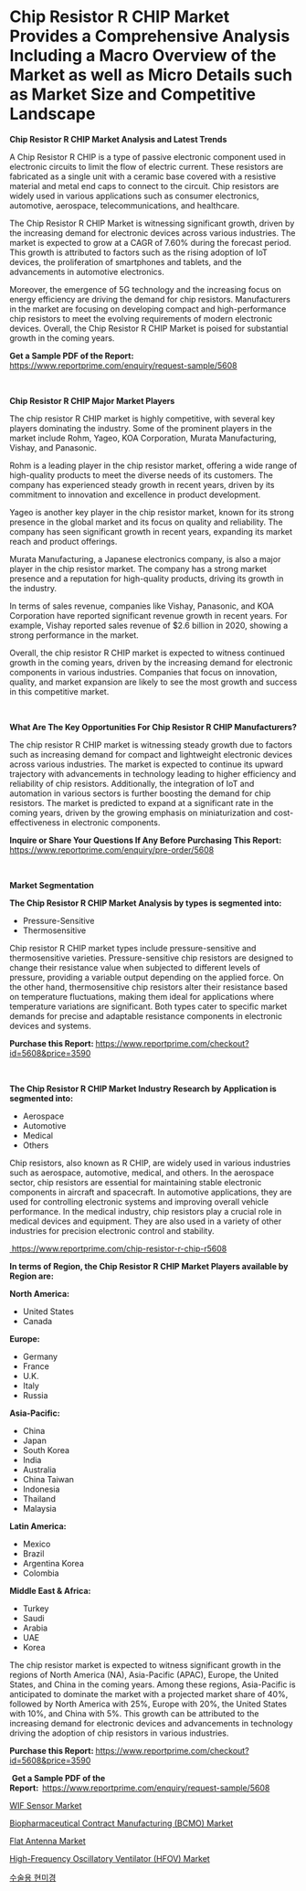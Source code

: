 <p><h1>Chip Resistor R CHIP Market Provides a Comprehensive Analysis Including a Macro Overview of the Market as well as Micro Details such as Market Size and Competitive Landscape</h1></p><p><strong>Chip Resistor R CHIP Market Analysis and Latest Trends</strong></p>
<p><p>A Chip Resistor R CHIP is a type of passive electronic component used in electronic circuits to limit the flow of electric current. These resistors are fabricated as a single unit with a ceramic base covered with a resistive material and metal end caps to connect to the circuit. Chip resistors are widely used in various applications such as consumer electronics, automotive, aerospace, telecommunications, and healthcare.</p><p>The Chip Resistor R CHIP Market is witnessing significant growth, driven by the increasing demand for electronic devices across various industries. The market is expected to grow at a CAGR of 7.60% during the forecast period. This growth is attributed to factors such as the rising adoption of IoT devices, the proliferation of smartphones and tablets, and the advancements in automotive electronics.</p><p>Moreover, the emergence of 5G technology and the increasing focus on energy efficiency are driving the demand for chip resistors. Manufacturers in the market are focusing on developing compact and high-performance chip resistors to meet the evolving requirements of modern electronic devices. Overall, the Chip Resistor R CHIP Market is poised for substantial growth in the coming years.</p></p>
<p><strong>Get a Sample PDF of the Report:&nbsp;</strong> <a href="https://www.reportprime.com/enquiry/request-sample/5608">https://www.reportprime.com/enquiry/request-sample/5608</a></p>
<p>&nbsp;</p>
<p><strong>Chip Resistor R CHIP Major Market Players</strong></p>
<p><p>The chip resistor R CHIP market is highly competitive, with several key players dominating the industry. Some of the prominent players in the market include Rohm, Yageo, KOA Corporation, Murata Manufacturing, Vishay, and Panasonic.</p><p>Rohm is a leading player in the chip resistor market, offering a wide range of high-quality products to meet the diverse needs of its customers. The company has experienced steady growth in recent years, driven by its commitment to innovation and excellence in product development.</p><p>Yageo is another key player in the chip resistor market, known for its strong presence in the global market and its focus on quality and reliability. The company has seen significant growth in recent years, expanding its market reach and product offerings.</p><p>Murata Manufacturing, a Japanese electronics company, is also a major player in the chip resistor market. The company has a strong market presence and a reputation for high-quality products, driving its growth in the industry.</p><p>In terms of sales revenue, companies like Vishay, Panasonic, and KOA Corporation have reported significant revenue growth in recent years. For example, Vishay reported sales revenue of $2.6 billion in 2020, showing a strong performance in the market.</p><p>Overall, the chip resistor R CHIP market is expected to witness continued growth in the coming years, driven by the increasing demand for electronic components in various industries. Companies that focus on innovation, quality, and market expansion are likely to see the most growth and success in this competitive market.</p></p>
<p>&nbsp;</p>
<p><strong>What Are The Key Opportunities For Chip Resistor R CHIP Manufacturers?</strong></p>
<p><p>The chip resistor R CHIP market is witnessing steady growth due to factors such as increasing demand for compact and lightweight electronic devices across various industries. The market is expected to continue its upward trajectory with advancements in technology leading to higher efficiency and reliability of chip resistors. Additionally, the integration of IoT and automation in various sectors is further boosting the demand for chip resistors. The market is predicted to expand at a significant rate in the coming years, driven by the growing emphasis on miniaturization and cost-effectiveness in electronic components.</p></p>
<p><strong>Inquire or Share Your Questions If Any Before Purchasing This Report:</strong> <a href="https://www.reportprime.com/enquiry/pre-order/5608">https://www.reportprime.com/enquiry/pre-order/5608</a></p>
<p>&nbsp;</p>
<p><strong>Market Segmentation</strong></p>
<p><strong>The Chip Resistor R CHIP Market Analysis by types is segmented into:</strong></p>
<p><ul><li>Pressure-Sensitive</li><li>Thermosensitive</li></ul></p>
<p><p>Chip resistor R CHIP market types include pressure-sensitive and thermosensitive varieties. Pressure-sensitive chip resistors are designed to change their resistance value when subjected to different levels of pressure, providing a variable output depending on the applied force. On the other hand, thermosensitive chip resistors alter their resistance based on temperature fluctuations, making them ideal for applications where temperature variations are significant. Both types cater to specific market demands for precise and adaptable resistance components in electronic devices and systems.</p></p>
<p><strong>Purchase this Report:&nbsp;</strong><a href="https://www.reportprime.com/checkout?id=5608&price=3590">https://www.reportprime.com/checkout?id=5608&price=3590</a></p>
<p>&nbsp;</p>
<p><strong>The Chip Resistor R CHIP Market Industry Research by Application is segmented into:</strong></p>
<p><ul><li>Aerospace</li><li>Automotive</li><li>Medical</li><li>Others</li></ul></p>
<p><p>Chip resistors, also known as R CHIP, are widely used in various industries such as aerospace, automotive, medical, and others. In the aerospace sector, chip resistors are essential for maintaining stable electronic components in aircraft and spacecraft. In automotive applications, they are used for controlling electronic systems and improving overall vehicle performance. In the medical industry, chip resistors play a crucial role in medical devices and equipment. They are also used in a variety of other industries for precision electronic control and stability.</p></p>
<p><a href="https://www.reportprime.com/chip-resistor-r-chip-r5608">&nbsp;https://www.reportprime.com/chip-resistor-r-chip-r5608</a></p>
<p><strong>In terms of Region, the Chip Resistor R CHIP Market Players available by Region are:</strong></p>
<p>
    <p> <strong> North America: </strong>
        <ul>
            <li>United States</li>
            <li>Canada</li>
        </ul>
        </p> 
    <p> <strong> Europe: </strong>
        <ul>
            <li>Germany</li>
            <li>France</li>
            <li>U.K.</li>
            <li>Italy</li>
            <li>Russia</li>
        </ul>
        </p> 
    <p> <strong> Asia-Pacific: </strong>
        <ul>
            <li>China</li>
            <li>Japan</li>
            <li>South Korea</li>
            <li>India</li>
            <li>Australia</li>
            <li>China Taiwan</li>
            <li>Indonesia</li>
            <li>Thailand</li>
            <li>Malaysia</li>
        </ul>
        </p> 
    <p> <strong> Latin America: </strong>
        <ul>
            <li>Mexico</li>
            <li>Brazil</li>
            <li>Argentina Korea</li>
            <li>Colombia</li>
        </ul>
        </p> 
    <p> <strong> Middle East & Africa: </strong>
        <ul>
            <li>Turkey</li>
            <li>Saudi</li>
            <li>Arabia</li>
            <li>UAE</li>
            <li>Korea</li>
        </ul>
    </p>
    </p>
<p><p>The chip resistor market is expected to witness significant growth in the regions of North America (NA), Asia-Pacific (APAC), Europe, the United States, and China in the coming years. Among these regions, Asia-Pacific is anticipated to dominate the market with a projected market share of 40%, followed by North America with 25%, Europe with 20%, the United States with 10%, and China with 5%. This growth can be attributed to the increasing demand for electronic devices and advancements in technology driving the adoption of chip resistors in various industries.</p></p>
<p><strong>Purchase this Report: </strong><a href="https://www.reportprime.com/checkout?id=5608&price=3590">https://www.reportprime.com/checkout?id=5608&price=3590</a></p>
<p>&nbsp;<strong>Get a Sample PDF of the Report:&nbsp;&nbsp;</strong><a href="https://www.reportprime.com/enquiry/request-sample/5608">https://www.reportprime.com/enquiry/request-sample/5608</a></p>
<p><strong></strong></p>
<p><p><a href="https://github.com/nigngrjl95/Market-Research-Report-List-1/blob/main/wif-sensor-market.md">WIF Sensor Market</a></p><p><a href="https://issuu.com/reportprime-2/docs/biopharmaceutical-contract-manufacturing-bcmo-mark">Biopharmaceutical Contract Manufacturing (BCMO) Market</a></p><p><a href="https://github.com/ayamgoreng5458/Market-Research-Report-List-1/blob/main/flat-antenna-market.md">Flat Antenna Market</a></p><p><a href="https://issuu.com/reportprime-2/docs/high-frequency-oscillatory-ventilator-hfov-market-">High-Frequency Oscillatory Ventilator (HFOV) Market</a></p><p><a href="https://github.com/konokaryan/Market-Research-Report-List-1/blob/main/838662459985.md">수술용 현미경</a></p></p>